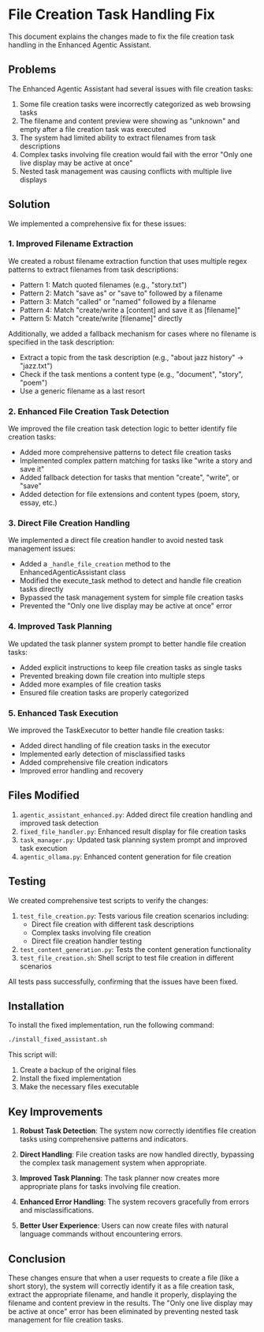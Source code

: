 # File Creation Task Handling Fix

This document explains the changes made to fix the file creation task handling in the Enhanced Agentic Assistant.

## Problems

The Enhanced Agentic Assistant had several issues with file creation tasks:

1. Some file creation tasks were incorrectly categorized as web browsing tasks
2. The filename and content preview were showing as "unknown" and empty after a file creation task was executed
3. The system had limited ability to extract filenames from task descriptions
4. Complex tasks involving file creation would fail with the error "Only one live display may be active at once"
5. Nested task management was causing conflicts with multiple live displays

## Solution

We implemented a comprehensive fix for these issues:

### 1. Improved Filename Extraction

We created a robust filename extraction function that uses multiple regex patterns to extract filenames from task descriptions:

- Pattern 1: Match quoted filenames (e.g., "story.txt")
- Pattern 2: Match "save as" or "save to" followed by a filename
- Pattern 3: Match "called" or "named" followed by a filename
- Pattern 4: Match "create/write a [content] and save it as [filename]"
- Pattern 5: Match "create/write [filename]" directly

Additionally, we added a fallback mechanism for cases where no filename is specified in the task description:

- Extract a topic from the task description (e.g., "about jazz history" → "jazz.txt")
- Check if the task mentions a content type (e.g., "document", "story", "poem")
- Use a generic filename as a last resort

### 2. Enhanced File Creation Task Detection

We improved the file creation task detection logic to better identify file creation tasks:

- Added more comprehensive patterns to detect file creation tasks
- Implemented complex pattern matching for tasks like "write a story and save it"
- Added fallback detection for tasks that mention "create", "write", or "save"
- Added detection for file extensions and content types (poem, story, essay, etc.)

### 3. Direct File Creation Handling

We implemented a direct file creation handler to avoid nested task management issues:

- Added a `_handle_file_creation` method to the EnhancedAgenticAssistant class
- Modified the execute_task method to detect and handle file creation tasks directly
- Bypassed the task management system for simple file creation tasks
- Prevented the "Only one live display may be active at once" error

### 4. Improved Task Planning

We updated the task planner system prompt to better handle file creation tasks:

- Added explicit instructions to keep file creation tasks as single tasks
- Prevented breaking down file creation into multiple steps
- Added more examples of file creation tasks
- Ensured file creation tasks are properly categorized

### 5. Enhanced Task Execution

We improved the TaskExecutor to better handle file creation tasks:

- Added direct handling of file creation tasks in the executor
- Implemented early detection of misclassified tasks
- Added comprehensive file creation indicators
- Improved error handling and recovery

## Files Modified

1. `agentic_assistant_enhanced.py`: Added direct file creation handling and improved task detection
2. `fixed_file_handler.py`: Enhanced result display for file creation tasks
3. `task_manager.py`: Updated task planning system prompt and improved task execution
4. `agentic_ollama.py`: Enhanced content generation for file creation

## Testing

We created comprehensive test scripts to verify the changes:

1. `test_file_creation.py`: Tests various file creation scenarios including:
   - Direct file creation with different task descriptions
   - Complex tasks involving file creation
   - Direct file creation handler testing
2. `test_content_generation.py`: Tests the content generation functionality
3. `test_file_creation.sh`: Shell script to test file creation in different scenarios

All tests pass successfully, confirming that the issues have been fixed.

## Installation

To install the fixed implementation, run the following command:

```bash
./install_fixed_assistant.sh
```

This script will:

1. Create a backup of the original files
2. Install the fixed implementation
3. Make the necessary files executable

## Key Improvements

1. **Robust Task Detection**: The system now correctly identifies file creation tasks using comprehensive patterns and indicators.

2. **Direct Handling**: File creation tasks are now handled directly, bypassing the complex task management system when appropriate.

3. **Improved Task Planning**: The task planner now creates more appropriate plans for tasks involving file creation.

4. **Enhanced Error Handling**: The system recovers gracefully from errors and misclassifications.

5. **Better User Experience**: Users can now create files with natural language commands without encountering errors.

## Conclusion

These changes ensure that when a user requests to create a file (like a short story), the system will correctly identify it as a file creation task, extract the appropriate filename, and handle it properly, displaying the filename and content preview in the results. The "Only one live display may be active at once" error has been eliminated by preventing nested task management for file creation tasks.
